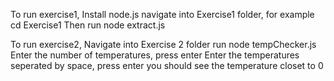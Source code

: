To run exercise1,
Install node.js
navigate into Exercise1 folder, for example cd Exercise1
Then run node extract.js

To run exercise2,
Navigate into Exercise 2 folder
run node tempChecker.js
Enter the number of temperatures, press enter
Enter the temperatures seperated by space, press enter
you should see the temperature closet to 0
